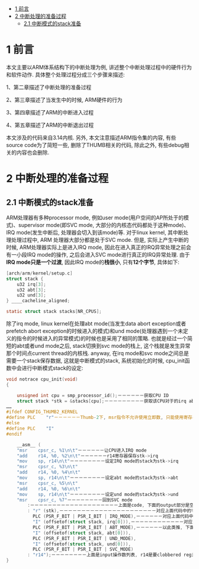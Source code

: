 
<!-- @import "[TOC]" {cmd="toc" depthFrom=1 depthTo=6 orderedList=false} -->

<!-- code_chunk_output -->

* [1 前言](#1-前言)
* [2 中断处理的准备过程](#2-中断处理的准备过程)
	* [2.1 中断模式的stack准备](#21-中断模式的stack准备)

<!-- /code_chunk_output -->

# 1 前言

本文主要以ARM体系结构下的中断处理为例, 讲述整个中断处理过程中的硬件行为和软件动作. 具体整个处理过程分成三个步骤来描述: 

1、第二章描述了中断处理的准备过程

2、第三章描述了当发生中的时候, ARM硬件的行为

3、第四章描述了ARM的中断进入过程

4、第五章描述了ARM的中断退出过程

本文涉及的代码来自3.14内核. 另外, 本文注意描述ARM指令集的内容, 有些source code为了简短一些, 删除了THUMB相关的代码, 除此之外, 有些debug相关的内容也会删除. 

# 2 中断处理的准备过程

## 2.1 中断模式的stack准备

ARM处理器有多种processor mode, 例如user mode(用户空间的AP所处于的模式)、supervisor mode(即SVC mode, 大部分的内核态代码都处于这种mode)、IRQ mode(发生中断后, 处理器会切入到该mode)等. 对于linux kernel, 其中断处理处理过程中, ARM 处理器大部分都是处于SVC mode. 但是, 实际上产生中断的时候, ARM处理器实际上是进入IRQ mode, 因此在进入真正的IRQ异常处理之前会有一小段IRQ mode的操作, 之后会进入SVC mode进行真正的IRQ异常处理. 由于**IRQ mode只是一个过渡**, 因此IRQ mode的**栈很小**, 只有**12个字节**, 具体如下: 

```c
[arch/arm/kernel/setup.c]
struct stack { 
    u32 irq[3]; 
    u32 abt[3]; 
    u32 und[3]; 
} ____cacheline_aligned;

static struct stack stacks[NR_CPUS];
```

除了irq mode, linux kernel在处理abt mode(当发生data abort exception或者prefetch abort exception的时候进入的模式)和und mode(处理器遇到一个未定义的指令的时候进入的异常模式)的时候也是采用了相同的策略. 也就是经过一个简短的abt或者und mode之后, stack切换到svc mode的栈上, 这个栈就是发生异常那个时间点current thread的内核栈. anyway, 在irq mode和svc mode之间总是需要一个stack保存数据, 这就是中断模式的stack, 系统初始化的时候, cpu\_init函数中会进行中断模式stack的设定: 

```c
void notrace cpu_init(void) 
{

    unsigned int cpu = smp_processor_id();－－－－－－获取CPU ID 
    struct stack *stk = &stacks[cpu];－－－－－－－－－获取该CPU对于的irq abt和und的stack指针
……
#ifdef CONFIG_THUMB2_KERNEL 
#define PLC    "r"－－－－－－Thumb-2下, msr指令不允许使用立即数, 只能使用寄存器.  
#else 
#define PLC    "I" 
#endif

    __asm__ ( 
    "msr    cpsr_c, %1\n\t"－－－－－－让CPU进入IRQ mode 
    "add    r14, %0, %2\n\t"－－－－－－r14寄存器保存stk->irq 
    "mov    sp, r14\n\t"－－－－－－－－设定IRQ mode的stack为stk->irq 
    "msr    cpsr_c, %3\n\t" 
    "add    r14, %0, %4\n\t" 
    "mov    sp, r14\n\t"－－－－－－－－设定abt mode的stack为stk->abt 
    "msr    cpsr_c, %5\n\t" 
    "add    r14, %0, %6\n\t" 
    "mov    sp, r14\n\t"－－－－－－－－设定und mode的stack为stk->und 
    "msr    cpsr_c, %7"－－－－－－－－回到SVC mode 
        :－－－－－－－－－－－－－－－－－－－－上面是code, 下面的output部分是空的 
        : "r" (stk),－－－－－－－－－－－－－－－－－－－－－－对应上面代码中的%0 
          PLC (PSR_F_BIT | PSR_I_BIT | IRQ_MODE),－－－－－－对应上面代码中的%1 
          "I" (offsetof(struct stack, irq[0])),－－－－－－－－－－－－对应上面代码中的%2 
          PLC (PSR_F_BIT | PSR_I_BIT | ABT_MODE),－－－－－－以此类推, 下面不赘述 
          "I" (offsetof(struct stack, abt[0])), 
          PLC (PSR_F_BIT | PSR_I_BIT | UND_MODE), 
          "I" (offsetof(struct stack, und[0])), 
          PLC (PSR_F_BIT | PSR_I_BIT | SVC_MODE) 
        : "r14");－－－－－－－－上面是input操作数列表, r14是要clobbered register列表 
}
```
